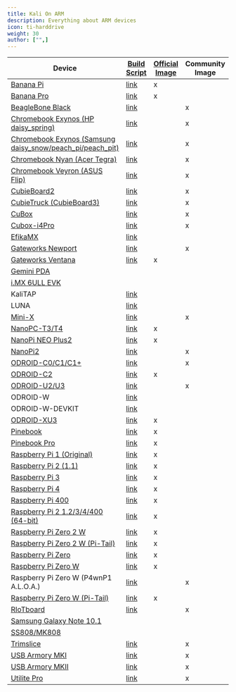 ```yaml
---
title: Kali On ARM
description: Everything about ARM devices
icon: ti-harddrive
weight: 30
author: ["",]
---
```


| Device | [Build Script](https://gitlab.com/kalilinux/build-scripts/kali-arm/) | [Official Image](/get-kali/) | Community Image | Retired Image |
|--------|--------------|----------------|-----------------|---------------|
| [Banana Pi](/docs/arm/banana-pi/)                                                         | [link](https://gitlab.com/kalilinux/build-scripts/kali-arm/-/blob/master/banana-pi.sh)                       | x |   |   |
| [Banana Pro](/docs/arm/banana-pro/)                                                       | [link](https://gitlab.com/kalilinux/build-scripts/kali-arm/-/blob/master/banana-pro.sh)                      | x |   |   |
| [BeagleBone Black](/docs/arm/beaglebone-black/)                                           | [link](https://gitlab.com/kalilinux/build-scripts/kali-arm/-/blob/master/beaglebone-black.sh)                |   | x |   |
| [Chromebook Exynos (HP daisy_spring)](/docs/arm/chromebook-exynos/)                       | [link](https://gitlab.com/kalilinux/build-scripts/kali-arm/-/blob/master/chromebook-exynos.sh)               |   | x |   |
| [Chromebook Exynos (Samsung daisy_snow/peach_pi/peach_pit)](/docs/arm/chromebook-exynos/) | [link](https://gitlab.com/kalilinux/build-scripts/kali-arm/-/blob/master/chromebook-exynos.sh)               |   | x |   |
| [Chromebook Nyan (Acer Tegra)](/docs/arm/chromebook-nyan/)                                | [link](https://gitlab.com/kalilinux/build-scripts/kali-arm/-/blob/master/chromebook-nyan.sh)                 |   | x |   |
| [Chromebook Veyron (ASUS Flip)](/docs/arm/chromebook-veyron/)                             | [link](https://gitlab.com/kalilinux/build-scripts/kali-arm/-/blob/master/chromebook-veyron.sh)               |   | x |   |
| [CubieBoard2](/docs/arm/cubieboard2/)                                                     | [link](https://gitlab.com/kalilinux/build-scripts/kali-arm/-/blob/master/cubieboard2.sh)                     |   | x |   |
| [CubieTruck (CubieBoard3)](/docs/arm/cubietruck/)                                         | [link](https://gitlab.com/kalilinux/build-scripts/kali-arm/-/blob/master/cubietruck.sh)                      |   | x |   |
| [CuBox](/docs/arm/cubox/)                                                                 | [link](https://gitlab.com/kalilinux/build-scripts/kali-arm/-/blob/master/cubox.sh)                           |   | x |   |
| [Cubox-i4Pro](/docs/arm/cubox-i4pro/)                                                     | [link](https://gitlab.com/kalilinux/build-scripts/kali-arm/-/blob/master/cubox-i4pro.sh)                     |   | x |   |
| [EfikaMX](/docs/arm/efikamx/)                                                             | [link](https://gitlab.com/kalilinux/build-scripts/kali-arm/-/blob/master/archived/efikamx.sh)                |   |   | x |
| [Gateworks Newport](/docs/arm/gateworks-newport/)                                         | [link](https://gitlab.com/kalilinux/build-scripts/kali-arm/-/blob/master/gateworks-newport.sh)               |   | x |   |
| [Gateworks Ventana](/docs/arm/gateworks-ventana/)                                         | [link](https://gitlab.com/kalilinux/build-scripts/kali-arm/-/blob/master/gateworks-ventana.sh)               | x |   |   |
| [Gemini PDA](/docs/arm/gemini-pda/)                                                       |                                                                                                              |   |   | x |
| [i.MX 6ULL EVK](/docs/arm/imx-6ull-evk/)                                                  |                                                                                                              |   |   | x |
| KaliTAP                                                                                   | [link](https://gitlab.com/kalilinux/build-scripts/kali-arm/-/blob/master/archived/kalitap.sh)                |   |   | x |
| LUNA                                                                                      | [link](https://gitlab.com/kalilinux/build-scripts/kali-arm/-/blob/master/archived/luna.sh)                   |   |   | x |
| [Mini-X](/docs/arm/mini-x/)                                                               | [link](https://gitlab.com/kalilinux/build-scripts/kali-arm/-/blob/master/mini-x.sh)                          |   | x |   |
| [NanoPC-T3/T4](/docs/arm/nanopc-t/)                                                       | [link](https://gitlab.com/kalilinux/build-scripts/kali-arm/-/blob/master/nanopc-t.sh)                        | x |   |   |
| [NanoPi NEO Plus2](/docs/arm/nanopi-neo-plus2/)                                           | [link](https://gitlab.com/kalilinux/build-scripts/kali-arm/-/blob/master/nanopi-neo-plus2.sh)                | x |   |   |
| [NanoPi2](/docs/arm/nanopi2/)                                                             | [link](https://gitlab.com/kalilinux/build-scripts/kali-arm/-/blob/master/nanopi2.sh)                         |   | x |   |
| [ODROID-C0/C1/C1+](/docs/arm/odroid-c/)                                                   | [link](https://gitlab.com/kalilinux/build-scripts/kali-arm/-/blob/master/odroid-c.sh)                        |   | x |   |
| [ODROID-C2](/docs/arm/odroid-c2/)                                                         | [link](https://gitlab.com/kalilinux/build-scripts/kali-arm/-/blob/master/odroid-c2.sh)                       | x |   |   |
| [ODROID-U2/U3](/docs/arm/odroid-u/)                                                       | [link](https://gitlab.com/kalilinux/build-scripts/kali-arm/-/blob/master/odroid-u.sh)                        |   | x |   |
| ODROID-W                                                                                  | [link](https://gitlab.com/kalilinux/build-scripts/kali-arm/-/blob/master/archived/odroid-w.sh)               |   |   | x |
| ODROID-W-DEVKIT                                                                           | [link](https://gitlab.com/kalilinux/build-scripts/kali-arm/-/blob/master/archived/odroid-w-devkit.sh)        |   |   | x |
| [ODROID-XU3](/docs/arm/odroid-xu3/)                                                       | [link](https://gitlab.com/kalilinux/build-scripts/kali-arm/-/blob/master/odroid-xu3.sh)                      | x |   |   |
| [Pinebook](/docs/arm/pinebook/)                                                           | [link](https://gitlab.com/kalilinux/build-scripts/kali-arm/-/blob/master/pinebook.sh)                        | x |   |   |
| [Pinebook Pro](/docs/arm/pinebook-pro/)                                                   | [link](https://gitlab.com/kalilinux/build-scripts/kali-arm/-/blob/master/pinebook-pro.sh)                    | x |   |   |
| [Raspberry Pi 1 (Original)](/docs/arm/raspberry-pi/)                                      | [link](https://gitlab.com/kalilinux/build-scripts/kali-arm/-/blob/master/raspberry-pi1.sh)                   | x |   |   |
| [Raspberry Pi 2 (1.1)](/docs/arm/raspberry-pi-2/)                                         | [link](https://gitlab.com/kalilinux/build-scripts/kali-arm/-/blob/master/raspberry-pi.sh)                    | x |   |   |
| [Raspberry Pi 3](/docs/arm/raspberry-pi-3/)                                               | [link](https://gitlab.com/kalilinux/build-scripts/kali-arm/-/blob/master/raspberry-pi.sh)                    | x |   |   |
| [Raspberry Pi 4](/docs/arm/raspberry-pi-4/)                                               | [link](https://gitlab.com/kalilinux/build-scripts/kali-arm/-/blob/master/raspberry-pi.sh)                    | x |   |   |
| [Raspberry Pi 400](/docs/arm/raspberry-pi-400/)                                           | [link](https://gitlab.com/kalilinux/build-scripts/kali-arm/-/blob/master/raspberry-pi.sh)                    | x |   |   |
| [Raspberry Pi 2 1.2/3/4/400 (64-bit)](/docs/arm/raspberry-pi-64-bit/)                     | [link](https://gitlab.com/kalilinux/build-scripts/kali-arm/-/blob/master/raspberry-pi-64-bit.sh)             | x |   |   |
| [Raspberry Pi Zero 2 W](/docs/arm/raspberry-pi-zero-2-w/)                                 | [link](https://gitlab.com/kalilinux/build-scripts/kali-arm/-/blob/master/raspberry-pi-zero-2-w.sh)           | x |   |   |
| [Raspberry Pi Zero 2 W (Pi-Tail)](/docs/arm/raspberry-pi-zero-w-pi-tail/)                 | [link](https://gitlab.com/kalilinux/build-scripts/kali-arm/-/blob/master/raspberry-pi-zero-2-w-pitail.sh)    | x |   |   |
| [Raspberry Pi Zero](/docs/arm/raspberry-pi-zero/)                                         | [link](https://gitlab.com/kalilinux/build-scripts/kali-arm/-/blob/master/raspberry-pi-zero-w.sh)             | x |   |   |
| [Raspberry Pi Zero W](/docs/arm/raspberry-pi-zero-w/)                                     | [link](https://gitlab.com/kalilinux/build-scripts/kali-arm/-/blob/master/raspberry-pi-zero-w.sh)             | x |   |   |
| Raspberry Pi Zero W (P4wnP1 A.L.O.A.)                                                     | [link](https://gitlab.com/kalilinux/build-scripts/kali-arm/-/blob/master/raspberry-pi-zero-w-p4wnp1-aloa.sh) |   | x |   |
| [Raspberry Pi Zero W (Pi-Tail)](/docs/arm/raspberry-pi-zero-w-pi-tail/)                   | [link](https://gitlab.com/kalilinux/build-scripts/kali-arm/-/blob/master/raspberry-pi-zero-w-pitail.sh)      | x |   |   |
| [RIoTboard](/docs/arm/riotboard/)                                                         | [link](https://gitlab.com/kalilinux/build-scripts/kali-arm/-/blob/master/riotboard.sh)                       |   | x |   |
| [Samsung Galaxy Note 10.1](/docs/arm/galaxy-note-10.1/)                                   |                                                                                                              |   |   | x |
| [SS808/MK808](/docs/arm/ss808-mk808/)                                                     |                                                                                                              |   |   | x |
| [Trimslice](/docs/arm/trimslice/)                                                         | [link](https://gitlab.com/kalilinux/build-scripts/kali-arm/-/blob/master/trimslice.sh)                       |   | x |   |
| [USB Armory MKI](/docs/arm/usb-armory-mki/)                                               | [link](https://gitlab.com/kalilinux/build-scripts/kali-arm/-/blob/master/usb-armory-mki.sh)                  |   | x |   |
| [USB Armory MKII](/docs/arm/usb-armory-mkii/)                                             | [link](https://gitlab.com/kalilinux/build-scripts/kali-arm/-/blob/master/usb-armory-mkii.sh)                 |   | x |   |
| [Utilite Pro](/docs/arm/utilite-pro/)                                                     | [link](https://gitlab.com/kalilinux/build-scripts/kali-arm/-/blob/master/utilite-pro.sh)                     |   | x |   |
